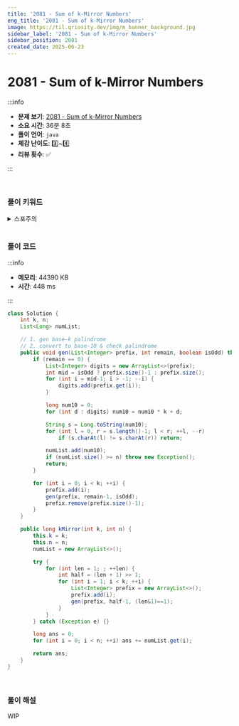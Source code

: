 ```yaml
---
title: '2081 - Sum of k-Mirror Numbers'
eng_title: '2081 - Sum of k-Mirror Numbers'
image: https://til.qriosity.dev/img/m_banner_background.jpg
sidebar_label: '2081 - Sum of k-Mirror Numbers'
sidebar_position: 2081
created_date: 2025-06-23
---
```


# 2081 - Sum of k-Mirror Numbers

:::info

- **문제 보기**: [2081 - Sum of k-Mirror Numbers](https://leetcode.com/problems/sum-of-k-mirror-numbers)
- **소요 시간**: 36분 8초
- **풀이 언어**: `java`
- **체감 난이도**: 3️⃣~4️⃣
- **리뷰 횟수**: ✅

:::

<br />

### 풀이 키워드

<details>
<summary>스포주의</summary>

`구현`

</details>

<br />

### 풀이 코드

:::info

- **메모리**: 44390 KB
- **시간**: 448 ms

:::

```java
class Solution {
    int k, n;
    List<Long> numList;

    // 1. gen base-k palindrome
    // 2. convert to base-10 & check palindrome
    public void gen(List<Integer> prefix, int remain, boolean isOdd) throws Exception {
        if (remain == 0) {
            List<Integer> digits = new ArrayList<>(prefix);
            int mid = isOdd ? prefix.size()-1 : prefix.size();
            for (int i = mid-1; i > -1; --i) {
                digits.add(prefix.get(i));
            }

            long num10 = 0;
            for (int d : digits) num10 = num10 * k + d;

            String s = Long.toString(num10);
            for (int l = 0, r = s.length()-1; l < r; ++l, --r)
                if (s.charAt(l) != s.charAt(r)) return;

            numList.add(num10);
            if (numList.size() >= n) throw new Exception();
            return;
        }

        for (int i = 0; i < k; ++i) {
            prefix.add(i);
            gen(prefix, remain-1, isOdd);
            prefix.remove(prefix.size()-1);
        }
    }

    public long kMirror(int k, int n) {
        this.k = k;
        this.n = n;
        numList = new ArrayList<>();

        try {
            for (int len = 1; ; ++len) {
                int half = (len + 1) >> 1;
                for (int i = 1; i < k; ++i) {
                    List<Integer> prefix = new ArrayList<>();
                    prefix.add(i);
                    gen(prefix, half-1, (len&1)==1);
                }
            }
        } catch (Exception e) {}

        long ans = 0;
        for (int i = 0; i < n; ++i) ans += numList.get(i);

        return ans;
    }
}
```

<br />

### 풀이 해설

WIP

<br />